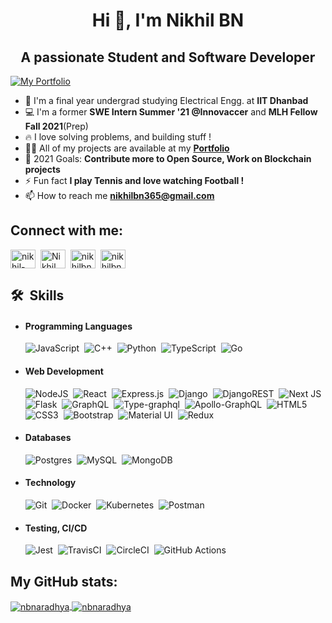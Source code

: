 <h1 align="center">Hi 👋, I'm Nikhil BN</h1>
<h2 align="center">A passionate Student and Software Developer</h2>

<a href="https://nikhilbn.me" target="_blank" rel="noopener noreferrer"><img align="center" src="https://img.shields.io/website?label=nikhilbn.me&url=https%3A%2F%2Fnikhilbn.me" alt="My Portfolio" /></a>

- 🏫&nbsp;I'm a final year undergrad studying Electrical Engg. at **IIT Dhanbad**
- 💻&nbsp;I'm a former **SWE Intern Summer '21 @Innovaccer** and **MLH Fellow Fall 2021**(Prep)
- 🔥&nbsp;I love solving problems, and building stuff !
- 👨‍💻&nbsp;All of my projects are available at my **[Portfolio](https://nikhilbn.me)**
- 🥅&nbsp;2021 Goals: **Contribute more to Open Source, Work on Blockchain projects**
- ⚡&nbsp;Fun fact **I play Tennis and love watching Football !**
- 📫&nbsp;How to reach me **nikhilbn365@gmail.com**

<h2 align="left">Connect with me:</h2>
<p align="left">
<!-- <a href="https://nikhilbn.me" target="_blank" rel="noopener noreferrer"><img align="center" src="https://raw.githubusercontent.com/iconic/open-iconic/master/svg/globe.svg" alt="nikhilbn10" height="30" width="40" /></a> -->
<a href="https://linkedin.com/in/nikhil-bn-71b893186" target="_blank" rel="noopener noreferrer"><img align="center" src="https://raw.githubusercontent.com/rahuldkjain/github-profile-readme-generator/master/src/images/icons/Social/linked-in-alt.svg" alt="nikhil-bn-71b893186" height="30" width="40" /></a>
&nbsp;<a href="https://www.youtube.com/channel/UCJZXUwCGmsuS3XDKPgtpPTg" target="_blank" rel="noopener noreferrer"><img align="center" src="https://raw.githubusercontent.com/rahuldkjain/github-profile-readme-generator/master/src/images/icons/Social/youtube.svg" alt="Nikhil BN's channel" height="30" width="40" /></a>
&nbsp;<a href="https://twitter.com/NIKHILBN10" target="_blank" rel="noopener noreferrer"><img align="center" src="https://raw.githubusercontent.com/rahuldkjain/github-profile-readme-generator/master/src/images/icons/Social/twitter.svg" alt="nikhilbn10" height="30" width="40" /></a>
&nbsp;<a href="https://instagram.com/nikhilbn5" target="_blank" rel="noopener noreferrer"><img align="center" src="https://raw.githubusercontent.com/rahuldkjain/github-profile-readme-generator/master/src/images/icons/Social/instagram.svg" alt="nikhilbn5" height="30" width="40" /></a>
</p>

<h2 align="left">🛠 &nbsp;Skills</h2>
<ul>
    <li>
        <h4>Programming Languages</h4>
        <img alt="JavaScript" src="https://img.shields.io/badge/javascript-%23323330.svg?style=flat&logo=javascript&logoColor=%23F7DF1E"/>&nbsp;
        <img alt="C++" src="https://img.shields.io/badge/c++-%2300599C.svg?style=flat&logo=c%2B%2B&logoColor=white"/>&nbsp;
        <img alt="Python" src="https://img.shields.io/badge/python-%2314354C.svg?style=flat&logo=python&logoColor=white"/>&nbsp;
        <img alt="TypeScript" src="https://img.shields.io/badge/typescript-%23007ACC.svg?style=flat&logo=typescript&logoColor=white"/>&nbsp;
        <img alt="Go" src="https://img.shields.io/badge/go-%2300ADD8.svg?style=flat&logo=go&logoColor=white"/>&nbsp;
    </li>
    <li>
        <h4>Web Development</h4>
        <img alt="NodeJS" src="https://img.shields.io/badge/node.js-%2343853D.svg?style=flat&logo=node-dot-js&logoColor=white"/>&nbsp;
        <img alt="React" src="https://img.shields.io/badge/react-%2320232a.svg?style=flat&logo=react&logoColor=%2361DAFB"/>&nbsp;
        <img alt="Express.js" src="https://img.shields.io/badge/express.js-%23404d59.svg?style=flat&logo=express&logoColor=%2361DAFB"/>&nbsp;
        <img alt="Django" src="https://img.shields.io/badge/django-%23092E20.svg?style=flat&logo=django&logoColor=white"/>&nbsp;
        <img alt="DjangoREST" src="https://img.shields.io/badge/DJANGO-REST-ff1709?style=flat&logo=django&logoColor=white&color=ff1709&labelColor=gray"/>&nbsp;
        <img alt="Next JS" src="https://img.shields.io/badge/nextjs-%23000000.svg?style=flat&logo=next.js&logoColor=white"/>&nbsp;
        <img alt="Flask" src="https://img.shields.io/badge/flask-%23000.svg?style=flat&logo=flask&logoColor=white"/>&nbsp;
        <img alt="GraphQL" src="https://img.shields.io/badge/-GraphQL-E10098?style=flat&logo=graphql"/>&nbsp;
        <img alt="Type-graphql" src="https://img.shields.io/badge/-TypeGraphQL-%23C04392?style=flat"/>&nbsp;
        <img alt="Apollo-GraphQL" src="https://img.shields.io/badge/-ApolloGraphQL-311C87?style=flat&logo=apollo-graphql"/>&nbsp;
        <img alt="HTML5" src="https://img.shields.io/badge/html5-%23E34F26.svg?style=flat&logo=html5&logoColor=white"/>&nbsp;
        <img alt="CSS3" src="https://img.shields.io/badge/css3-%231572B6.svg?style=flat&logo=css3&logoColor=white"/>&nbsp;
        <img alt="Bootstrap" src="https://img.shields.io/badge/bootstrap-%23563D7C.svg?style=flat&logo=bootstrap&logoColor=white"/>&nbsp;
        <img alt="Material UI" src="https://img.shields.io/badge/materialui-%230081CB.svg?style=flat&logo=material-ui&logoColor=white"/>&nbsp;
        <img alt="Redux" src="https://img.shields.io/badge/redux-%23593d88.svg?style=flat&logo=redux&logoColor=white"/>&nbsp;
    </li>
    <li>
        <h4>Databases</h4>
        <img alt="Postgres" src ="https://img.shields.io/badge/postgres-%23316192.svg?style=flat&logo=postgresql&logoColor=white"/>&nbsp;
        <img alt="MySQL" src="https://img.shields.io/badge/mysql-%2300f.svg?style=flat&logo=mysql&logoColor=white"/>&nbsp;
        <img alt="MongoDB" src ="https://img.shields.io/badge/MongoDB-%234ea94b.svg?style=flat&logo=mongodb&logoColor=white"/>&nbsp;
    </li>
    <li>
        <h4>Technology</h4>
        <img alt="Git" src="https://img.shields.io/badge/git-%23F05033.svg?style=flat&logo=git&logoColor=white"/>&nbsp;
        <img alt="Docker" src="https://img.shields.io/badge/docker-%230db7ed.svg?style=flat&logo=docker&logoColor=white"/>&nbsp;
        <img alt="Kubernetes" src="https://img.shields.io/badge/kubernetes-%23326ce5.svg?style=flat&logo=kubernetes&logoColor=white"/>&nbsp;
        <img alt="Postman" src="https://img.shields.io/badge/Postman-FF6C37?style=flat&logo=postman&logoColor=red" />&nbsp;
    </li>
    <li>
        <h4>Testing, CI/CD</h4>
        <img alt="Jest" src="https://img.shields.io/badge/-jest-%23C21325?style=flat&logo=jest&logoColor=white"/>&nbsp;
        <img alt="TravisCI" src="https://img.shields.io/badge/travisci-%232B2F33.svg?style=flat&logo=travis&logoColor=white"/>&nbsp;
        <img alt="CircleCI" src="https://img.shields.io/badge/CIRCLECI-%23161616.svg?style=flat&logo=circleci&logoColor=white"/>&nbsp;
        <img alt="GitHub Actions" src="https://img.shields.io/badge/githubactions-%232671E5.svg?style=flat&logo=githubactions&logoColor=white"/>&nbsp;
    </li>
</ul>

<h2 align="left">My GitHub stats:</h2>

<a href="https://github.com/NBNARADHYA/">
    <img align="center" src="https://github-readme-stats.vercel.app/api?username=NBNARADHYA&show_icons=true&line_height=27&count_private=true&hide=stars,issues&theme=tokyonight&locale=en" alt="nbnaradhya" />
</a>

<a href="https://github.com/NBNARADHYA/">
    <img align="center" src="https://github-readme-stats.vercel.app/api/top-langs/?username=NBNARADHYA&hide=jupyter%20notebook,java&theme=tokyonight&layout=compact&locale=en" alt="nbnaradhya" />
</a>
